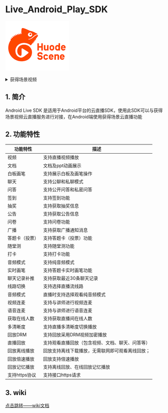 # Live_Android_Play_SDK

![cc_logo](logo/cc_logo.png) 

<details>
    <summary>获得场景视频</summary>
<p>
面向垂直行业用户打造的一站式场景化视频应用综合解决方案品牌
：<a href="https://www.bokecc.com">https://www.bokecc.com</a>
</details>



## 1. 简介

 Android Live SDK 是适用于Android平台的云直播SDK，使用此SDK可以与获得场景视频云直播服务进行对接，在Android端使用获得场景云直播功能

## 2. 功能特性

| 功能特性       | 描述                                             |
| -------------- | ------------------------------------------------ |
| 视频           | 支持直播视频播放                                 |
| 文档           | 文档及ppt动画展示                                |
| 白板画笔       | 支持展示白板及画笔操作                           |
| 聊天           | 支持公聊和私聊模式                               |
| 问答           | 支持公开问答和私密问答                           |
| 签到           | 支持签到功能                                     |
| 抽奖           | 支持获取抽奖信息                                 |
| 公告           | 支持获取公告信息                                 |
| 问卷           | 支持问卷功能                                     |
| 广播           | 支持获取广播通知消息                             |
| 答题卡（投票） | 支持答题卡（投票）功能                           |
| 随堂测         | 支持随堂测功能                                   |
| 打卡           | 支持打卡功能                                     |
| 音频模式       | 支持纯音频模式                                   |
| 实时画笔       | 支持答题卡实时画笔功能                           |
| 聊天记录补推   | 支持获取最近30条聊天记录                         |
| 线路切换       | 支持选择直播流线路                               |
| 音频模式       | 直播时支持选择观看纯音频模式                     |
| 视频连麦       | 支持与讲师进行视频连麦                           |
| 语音连麦       | 支持与讲师进行语音连麦                           |
| 获取在线人数   | 支持获取直播间在线人数                           |
| 多清晰度       | 支持直播多清晰度切换播放                         |
| 回放DRM        | 支持回放采用DRM视频加密播放                      |
| 直播回放       | 支持观看直播回放（包含视频、文档、聊天、问答等） |
| 回放离线播放   | 回放支持离线下载播放，无需联网即可观看离线回放； |
| 回放倍速播放   | 回放支持倍速播放                                 |
| 回放记忆播放  | 支持离线回放、在线回放记忆播放                      |
| 支持https协议  | 支持接口https请求                                |



## 3. wiki

[点击跳转——wiki文档](https://github.com/CCVideo/Live_Android_Play_SDK/wiki)